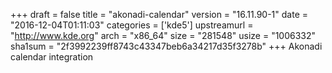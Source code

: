 +++
draft = false
title = "akonadi-calendar"
version = "16.11.90-1"
date = "2016-12-04T01:11:03"
categories = ['kde5']
upstreamurl = "http://www.kde.org"
arch = "x86_64"
size = "281548"
usize = "1006332"
sha1sum = "2f3992239ff8743c43347beb6a34217d35f3278b"
+++
Akonadi calendar integration